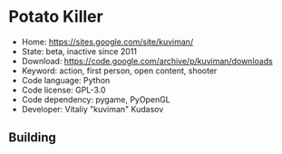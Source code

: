 # Potato Killer

- Home: https://sites.google.com/site/kuviman/
- State: beta, inactive since 2011
- Download: https://code.google.com/archive/p/kuviman/downloads
- Keyword: action, first person, open content, shooter
- Code language: Python
- Code license: GPL-3.0
- Code dependency: pygame, PyOpenGL
- Developer: Vitaliy "kuviman" Kudasov

## Building
